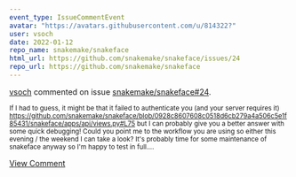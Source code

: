 ```yaml
---
event_type: IssueCommentEvent
avatar: "https://avatars.githubusercontent.com/u/814322?"
user: vsoch
date: 2022-01-12
repo_name: snakemake/snakeface
html_url: https://github.com/snakemake/snakeface/issues/24
repo_url: https://github.com/snakemake/snakeface
---
```


<a href='https://github.com/vsoch' target='_blank'>vsoch</a> commented on issue <a href='https://github.com/snakemake/snakeface/issues/24' target='_blank'>snakemake/snakeface#24</a>.

<small>If I had to guess, it might be that it failed to authenticate you (and your server requires it) https://github.com/snakemake/snakeface/blob/0928c8607608c0518d6cb279a4a506c5e1f85431/snakeface/apps/api/views.py#L75 but I can probably give you a better answer with some quick debugging! Could you point me to the workflow you are using so either this evening / the weekend I can take a look? It's probably time for some maintenance of snakeface anyway so I'm happy to test in full....</small>

<a href='https://github.com/snakemake/snakeface/issues/24' target='_blank'>View Comment</a>